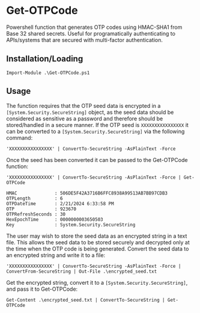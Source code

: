 # Get-OTPCode
Powershell function that generates OTP codes using HMAC-SHA1 from Base 32 shared secrets.  Useful for programatically authenticating to APIs/systems that are secured with multi-factor authentication.

## Installation/Loading
```console
Import-Module .\Get-OTPCode.ps1
```

## Usage
The function requires that the OTP seed data is encrypted in a `[System.Security.SecureString]` object, as the seed data should be considered as sensitive as a password and therefore should be stored/handled in a secure manner.  If the OTP seed is `XXXXXXXXXXXXXXXX` it can be converted to a `[System.Security.SecureString]` via the following command:
```console
'XXXXXXXXXXXXXXXX' | ConvertTo-SecureString -AsPlainText -Force
```

Once the seed has been converted it can be passed to the Get-OTPCode function:
```console
'XXXXXXXXXXXXXXXX' | ConvertTo-SecureString -AsPlainText -Force | Get-OTPCode

HMAC              : 506DE5F42A3716B6FFC8938A99513AB7BB97CDB3
OTPLength         : 6
OTPDateTime       : 2/21/2024 6:33:58 PM
OTP               : 923670
OTPRefreshSeconds : 30
HexEpochTime      : 0000000003650503
Key               : System.Security.SecureString
```

The user may wish to store the seed data as an encrypted string in a text file.  This allows the seed data to be stored securely and decrypted only at the time when the OTP code is being generated.
Convert the seed data to an encrypted string and write it to a file:
```console
'XXXXXXXXXXXXXXXX' | ConvertTo-SecureString -AsPlainText -Force | ConvertFrom-SecureString | Out-File .\encrypted_seed.txt
```

Get the encrypted string, convert it to a `[System.Security.SecureString]`, and pass it to Get-OTPCode:
```console
Get-Content .\encrypted_seed.txt | ConvertTo-SecureString | Get-OTPCode
```
